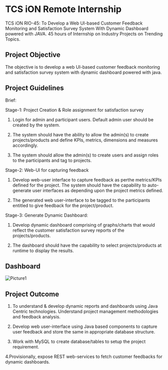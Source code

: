 # TCS iON Remote Internship
TCS iON RIO-45: To Develop a Web UI-based Customer Feedback Monitoring and Satisfaction Survey System With Dynamic Dashboard powered with JAVA. 45 hours of Internship on Industry Projects on Trending Topics.

## Project Objective
The objective is to develop a web UI-based customer feedback monitoring and satisfaction survey system with dynamic dashboard powered with java.

## Project Guidelines

Brief:

Stage-1: Project Creation & Role assignment for satisfaction survey

1. Login for admin and participant users. Default admin user should be created by the system.

2. The system should have the ability to allow the admin(s) to create projects/products and define KPIs, metrics, dimensions and measures accordingly.

3. The system should allow the admin(s) to create users and assign roles to the participants and tag to projects.

Stage-2: Web-Ul for capturing feedback

1. Develop web-user interface to capture feedback as perthe metrics/KPIs defined for the project. The system should have the capability to auto-generate user interfaces as depending upon the project metrics defined.

2. The generated web user-interface to be tagged to the participants entitled to give feedback for the project/product.

Stage-3: Generate Dynamic Dashboard:

1. Develop dynamic dashboard comprising of graphs/charts that would reflect the customer satisfaction survey reports of the projects/products.

2. The dashboard should have the capability to select projects/products at runtime to display the results.

## Dashboard

![Picture1](https://user-images.githubusercontent.com/113541541/229568005-b1305451-ffd8-4d6a-acc4-b02fd347a726.jpg)

## Project Outcome

1. To understand & develop dynamic reports and dashboards using Java Centric technologies. Understand project management methodologies and feedback analysis.

2. Develop web user-interface using Java based components to capture user feedback and store the same in appropriate database structure.

3. Work with MySQL to create database/tables to setup the project requirement.

4.Provisionally, expose REST web-services to fetch customer feedbacks for dynamic dashboards.
